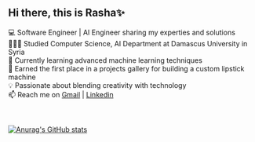 ## Hi there, this is Rasha✨

💻 Software Engineer | AI Engineer sharing my experties and solutions</br>
👩🏻‍🎓 Studied Computer Science, AI Department at Damascus University in Syria</br>
🌱 Currently learning advanced machine learning techniques</br>
🎉 Earned the first place in a projects gallery for building a custom lipstick machine</br>
💡  Passionate about blending creativity with technology</br>
📫 Reach me on [Gmail](https://mail.google.com/mail/u/0/?to=rasha9801.rm@gmail.com&tf=cm) | [Linkedin](https://www.linkedin.com/in/rasha-mustafa98/) </br>
<br></br>
<!--Github stats from https://github.com/anuraghazra/github-readme-stats -->
[![Anurag's GitHub stats](https://github-readme-stats.vercel.app/api?username=rasha9801)](https://github.com/anuraghazra/github-readme-stats)
